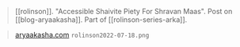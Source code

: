 > [[rolinson]]. "Accessible Shaivite Piety For Shravan Maas". Post on [[blog-aryaakasha]]. Part of [[rolinson-series-arka]].

> [aryaakasha.com](https://aryaakasha.com/2022/07/18/accessible-shaivite-piety-for-shravan-maas/)
> `rolinson2022-07-18.png`